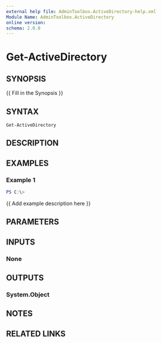 ```yaml
---
external help file: AdminToolbox.ActiveDirectory-help.xml
Module Name: AdminToolbox.ActiveDirectory
online version:
schema: 2.0.0
---
```


# Get-ActiveDirectory

## SYNOPSIS
{{ Fill in the Synopsis }}

## SYNTAX

```
Get-ActiveDirectory
```

## DESCRIPTION


## EXAMPLES

### Example 1
```powershell
PS C:\> 
```

{{ Add example description here }}

## PARAMETERS

## INPUTS

### None

## OUTPUTS

### System.Object
## NOTES

## RELATED LINKS
